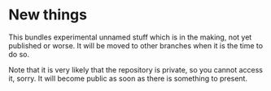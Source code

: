 # New things

This bundles experimental unnamed stuff which is in the making, not yet published or worse.  It will be moved to other branches when it is the time to do so.

Note that it is very likely that the repository is private, so you cannot access it, sorry.  It will become public as soon as there is something to present.

